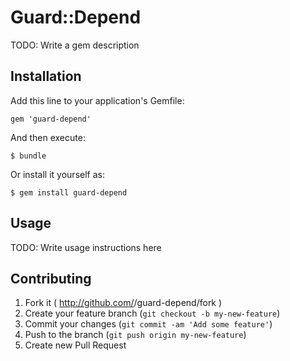 # Guard::Depend

TODO: Write a gem description

## Installation

Add this line to your application's Gemfile:

    gem 'guard-depend'

And then execute:

    $ bundle

Or install it yourself as:

    $ gem install guard-depend

## Usage

TODO: Write usage instructions here

## Contributing

1. Fork it ( http://github.com/<my-github-username>/guard-depend/fork )
2. Create your feature branch (`git checkout -b my-new-feature`)
3. Commit your changes (`git commit -am 'Add some feature'`)
4. Push to the branch (`git push origin my-new-feature`)
5. Create new Pull Request
